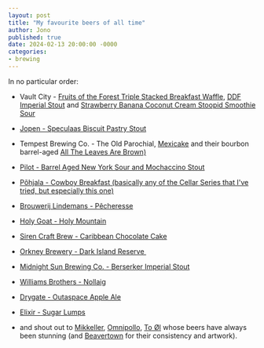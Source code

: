 ```yaml
---
layout: post
title: "My favourite beers of all time"
author: Jono
published: true
date: 2024-02-13 20:00:00 -0000
categories: 
- brewing
---
```

In no particular order:

-   Vault City - [Fruits of the Forest Triple Stacked Breakfast Waffle](https://vaultcity.co.uk/products/fruits-of-the-forest-triple-stacked-breakfast-waffle-1), [DDF Imperial Stout](https://vaultcity.co.uk/products/ddf-gingerbread-imperial-stout-vault-city-x-nerdbrewing) and [Strawberry Banana Coconut Cream Stoopid Smoothie Sour](https://vaultcity.co.uk/collections/stoopid)

-   [Jopen - Speculaas Biscuit Pastry Stout](https://www.jopenbier.nl/product/meesterstuk-2022/)

-   Tempest Brewing Co. - The Old Parochial, [Mexicake](https://www.tempestbrewco.com/item/257/TempestBrewCo/Mexicake-440ml-can.html) and their bourbon barrel-aged [All The Leaves Are Brown)](https://www.tempestbrewco.com/item/167/TempestBrewCo/Bourbon-Barrel-Aged-All-The-Leaves-Are-Brown-330ml-can.html)

-   [Pilot - Barrel Aged New York Sour and Mochaccino Stout](https://pilotbeer.co.uk/)

-   [Põhjala - Cowboy Breakfast (basically any of the Cellar Series that I've tried, but especially this one)](https://pohjalabeer.com/cellar-series)

-   [Brouwerij Lindemans - Pêcheresse](https://www.lindemans.be/)

-   [Holy Goat - Holy Mountain](https://holygoat.beer/product/holy-mountain-23/)

-   [Siren Craft Brew - Caribbean Chocolate Cake](https://www.sirencraftbrew.com/beers/caribbean-chocolate-cake)

-   [Orkney Brewery - Dark Island Reserve ](https://www.orkneybrewery.co.uk/beer/dark-island-reserve)

-   [Midnight Sun Brewing Co. - Berserker Imperial Stout](https://midnightsunbrewing.com/beers/berserker-2022/)

-   [Williams Brothers - Nollaig](https://williamsbrosbrew.com/products/nollaig-1l-swingtop)

-   [Drygate - Outaspace Apple Ale](https://www.drygate.com/beers/spectrum-archive)

-   [Elixir - Sugar Lumps](https://www.cellarmonk.com/american-porter-stout/imperial-stout/elixir-sugar-lumps/)

-   and shout out to [Mikkeller](https://shop.mikkeller.com/), [Omnipollo](https://www.instagram.com/omnipollo/?hl=en), [To Øl](https://toolbeer.dk/) whose beers have always been stunning (and [Beavertown](https://beavertownbrewery.co.uk/) for their consistency and artwork).
